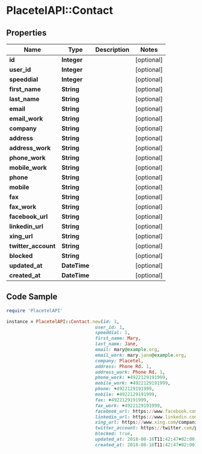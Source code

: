# PlacetelAPI::Contact

## Properties

Name | Type | Description | Notes
------------ | ------------- | ------------- | -------------
**id** | **Integer** |  | [optional] 
**user_id** | **Integer** |  | [optional] 
**speeddial** | **Integer** |  | [optional] 
**first_name** | **String** |  | [optional] 
**last_name** | **String** |  | [optional] 
**email** | **String** |  | [optional] 
**email_work** | **String** |  | [optional] 
**company** | **String** |  | [optional] 
**address** | **String** |  | [optional] 
**address_work** | **String** |  | [optional] 
**phone_work** | **String** |  | [optional] 
**mobile_work** | **String** |  | [optional] 
**phone** | **String** |  | [optional] 
**mobile** | **String** |  | [optional] 
**fax** | **String** |  | [optional] 
**fax_work** | **String** |  | [optional] 
**facebook_url** | **String** |  | [optional] 
**linkedin_url** | **String** |  | [optional] 
**xing_url** | **String** |  | [optional] 
**twitter_account** | **String** |  | [optional] 
**blocked** | **String** |  | [optional] 
**updated_at** | **DateTime** |  | [optional] 
**created_at** | **DateTime** |  | [optional] 

## Code Sample

```ruby
require 'PlacetelAPI'

instance = PlacetelAPI::Contact.new(id: 1,
                                 user_id: 1,
                                 speeddial: 1,
                                 first_name: Mary,
                                 last_name: Jane,
                                 email: mary@example.org,
                                 email_work: mary.jane@example.org,
                                 company: Placetel,
                                 address: Phone Rd. 1,
                                 address_work: Phone Rd. 1,
                                 phone_work: +4922129191999,
                                 mobile_work: +4922129191999,
                                 phone: +4922129191999,
                                 mobile: +4922129191999,
                                 fax: +4922129191999,
                                 fax_work: +4922129191999,
                                 facebook_url: https://www.facebook.com/Placetel,
                                 linkedin_url: https://www.linkedin.com/company/placetel-de/,
                                 xing_url: https://www.xing.com/companies/placetel.de,
                                 twitter_account: https://twitter.com/placetel,
                                 blocked: true,
                                 updated_at: 2018-08-16T11:42:47+02:00,
                                 created_at: 2018-08-16T11:42:47+02:00)
```


